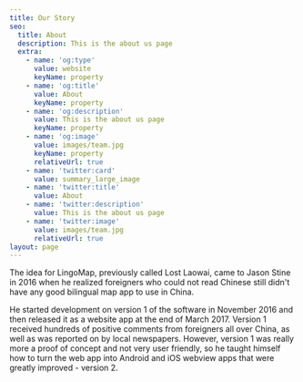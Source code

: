 ```yaml
---
title: Our Story
seo:
  title: About
  description: This is the about us page
  extra:
    - name: 'og:type'
      value: website
      keyName: property
    - name: 'og:title'
      value: About
      keyName: property
    - name: 'og:description'
      value: This is the about us page
      keyName: property
    - name: 'og:image'
      value: images/team.jpg
      keyName: property
      relativeUrl: true
    - name: 'twitter:card'
      value: summary_large_image
    - name: 'twitter:title'
      value: About
    - name: 'twitter:description'
      value: This is the about us page
    - name: 'twitter:image'
      value: images/team.jpg
      relativeUrl: true
layout: page
---
```

The idea for LingoMap, previously called Lost Laowai, came to Jason Stine in 2016 when he realized foreigners who could not read Chinese still didn't have any good bilingual map app to use in China. 



He started development on version 1 of the software in November 2016 and then released it as a website app at the end of March 2017. Version 1 received hundreds of positive comments from foreigners all over China, as well as was reported on by local newspapers. However, version 1 was really more a proof of concept and not very user friendly, so he taught himself how to turn the web app into Android and iOS webview apps that were greatly improved - version 2.
